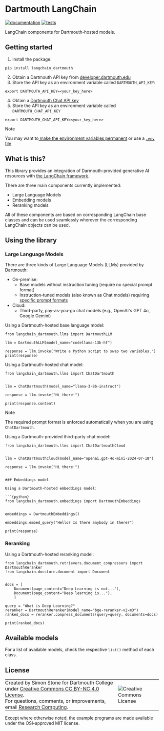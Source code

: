 # Dartmouth LangChain

[![documentation](https://github.com/Dartmouth-Libraries/langchain-dartmouth/actions/workflows/docs.yml/badge.svg)](https://github.com/Dartmouth-Libraries/langchain-dartmouth/actions/workflows/docs.yml) [![tests](https://github.com/Dartmouth-Libraries/langchain-dartmouth/actions/workflows/pytest.yml/badge.svg)](https://github.com/Dartmouth-Libraries/langchain-dartmouth/actions/workflows/pytest.yml)

LangChain components for Dartmouth-hosted models.

## Getting started

1. Install the package:

```
pip install langchain_dartmouth
```

2. Obtain a Dartmouth API key from [developer.dartmouth.edu](https://developer.dartmouth.edu/)
3. Store the API key as an environment variable called `DARTMOUTH_API_KEY`:
```
export DARTMOUTH_API_KEY=<your_key_here>
```
4. Obtain a [Dartmouth Chat API key ](https://rcweb.dartmouth.edu/~d20964h/2024-12-11-dartmouth-chat-api/api_key/)
5. Store the API key as an environment variable called `DARTMOUTH_CHAT_API_KEY`
```
export DARTMOUTH_CHAT_API_KEY=<your_key_here>
```

> [!NOTE]
> You may want to[ make the environment variables permanent](https://www3.ntu.edu.sg/home/ehchua/programming/howto/Environment_Variables.html) or use a [`.env` file](https://saurabh-kumar.com/python-dotenv/)


## What is this?

This library provides an integration of Darmouth-provided generative AI resources with [the LangChain framework](https://python.langchain.com/v0.1/docs/get_started/introduction).

There are three main components currently implemented:

- Large Language Models
- Embedding models
- Reranking models

All of these components are based on corresponding LangChain base classes and can be used seamlessly wherever the corresponding LangChain objects can be used.

## Using the library

### Large Language Models

There are three kinds of Large Language Models (LLMs) provided by Dartmouth:

- On-premise:
  - Base models without instruction tuning (require no special prompt format)
  - Instruction-tuned models (also known as Chat models) requiring [specific prompt formats](https://llama.meta.com/docs/model-cards-and-prompt-formats/meta-llama-3/)
- Cloud:
  - Third-party, pay-as-you-go chat models (e.g., OpenAI's GPT 4o, Google Gemini)

Using a Dartmouth-hosted base language model:

```{python}
from langchain_dartmouth.llms import DartmouthLLM

llm = DartmouthLLM(model_name="codellama-13b-hf")

response = llm.invoke("Write a Python script to swap two variables.")
print(response)
```

Using a Dartmouth-hosted chat model:

```{python}
from langchain_dartmouth.llms import ChatDartmouth


llm = ChatDartmouth(model_name="llama-3-8b-instruct")

response = llm.invoke("Hi there!")

print(response.content)
```
> [!NOTE]
> The required prompt format is enforced automatically when you are using `ChatDartmouth`.

Using a Dartmouth-provided third-party chat model:

```{python}
from langchain_dartmouth.llms import ChatDartmouthCloud


llm = ChatDartmouthCloud(model_name="openai.gpt-4o-mini-2024-07-18")

response = llm.invoke("Hi there!")


### Embeddings model

Using a Dartmouth-hosted embeddings model:

```{python}
from langchain_dartmouth.embeddings import DartmouthEmbeddings


embeddings = DartmouthEmbeddings()

embeddings.embed_query("Hello? Is there anybody in there?")

print(response)
```

### Reranking

Using a Dartmouth-hosted reranking model:

```{python}
from langchain_dartmouth.retrievers.document_compressors import DartmouthReranker
from langchain.docstore.document import Document


docs = [
    Document(page_content="Deep Learning is not..."),
    Document(page_content="Deep learning is..."),
    ]

query = "What is Deep Learning?"
reranker = DartmouthReranker(model_name="bge-reranker-v2-m3")
ranked_docs = reranker.compress_documents(query=query, documents=docs)

print(ranked_docs)
```


## Available models

For a list of available models, check the respective `list()` method of each class.


## License
<table >
<tbody>
  <tr>
    <td style="padding:0px;border-width:0px;vertical-align:center">
    Created by Simon Stone for Dartmouth College under <a href="https://creativecommons.org/licenses/by/4.0/">Creative Commons CC BY-NC 4.0 License</a>.<br>For questions, comments, or improvements, email <a href="mailto:researchcomputing@dartmouth.edu">Research Computing</a>.
    </td>
    <td style="padding:0 0 0 1em;border-width:0px;vertical-align:center"><img alt="Creative Commons License" src="https://i.creativecommons.org/l/by/4.0/88x31.png"/></td>
  </tr>
</tbody>
</table>

Except where otherwise noted, the example programs are made available under the OSI-approved MIT license.
